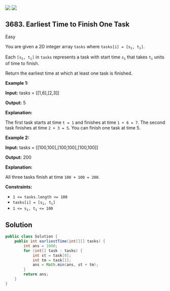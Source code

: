 [![](https://img.shields.io/github/stars/javadev/LeetCode-in-Java?label=Stars&style=flat-square)](https://github.com/javadev/LeetCode-in-Java)
[![](https://img.shields.io/github/forks/javadev/LeetCode-in-Java?label=Fork%20me%20on%20GitHub%20&style=flat-square)](https://github.com/javadev/LeetCode-in-Java/fork)

## 3683\. Earliest Time to Finish One Task

Easy

You are given a 2D integer array `tasks` where <code>tasks[i] = [s<sub>i</sub>, t<sub>i</sub>]</code>.

Each <code>[s<sub>i</sub>, t<sub>i</sub>]</code> in `tasks` represents a task with start time <code>s<sub>i</sub></code> that takes <code>t<sub>i</sub></code> units of time to finish.

Return the earliest time at which at least one task is finished.

**Example 1:**

**Input:** tasks = \[\[1,6],[2,3]]

**Output:** 5

**Explanation:**

The first task starts at time `t = 1` and finishes at time `1 + 6 = 7`. The second task finishes at time `2 + 3 = 5`. You can finish one task at time 5.

**Example 2:**

**Input:** tasks = \[\[100,100],[100,100],[100,100]]

**Output:** 200

**Explanation:**

All three tasks finish at time `100 + 100 = 200`.

**Constraints:**

*   `1 <= tasks.length <= 100`
*   <code>tasks[i] = [s<sub>i</sub>, t<sub>i</sub>]</code>
*   <code>1 <= s<sub>i</sub>, t<sub>i</sub> <= 100</code>

## Solution

```java
public class Solution {
    public int earliestTime(int[][] tasks) {
        int ans = 1000;
        for (int[] task : tasks) {
            int st = task[0];
            int tm = task[1];
            ans = Math.min(ans, st + tm);
        }
        return ans;
    }
}
```